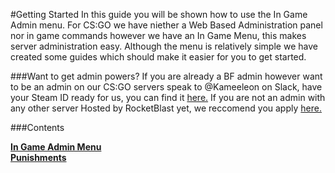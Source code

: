 #Getting Started
In this guide you will be shown how to use the In Game Admin menu. For CS:GO we have niether a Web Based Administration
panel nor in game commands however we have an In Game Menu, this makes server administration easy. Although the menu is
relatively simple we have created some guides which should make it easier for you to get started.

###Want to get admin powers?
If you are already a BF admin however want to be an admin on our CS:GO servers speak to @Kameeleon on Slack, have your
Steam ID ready for us, you can find it [here.](http://steamidfinder.com/) If you are not an admin with any other server 
Hosted by RocketBlast yet, we reccomend you apply [here.](http://bit.ly/adminrb)

###Contents

**[In Game Admin Menu]( In-Game-Admin-Menu.md)**  
**[Punishments](punishments.md)**  
